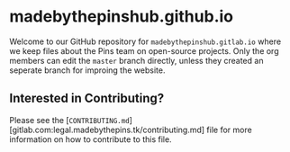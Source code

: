 # madebythepinshub.github.io
Welcome to our GitHub repository for `madebythepinshub.gitlab.io` where we keep files about the Pins team on open-source projects. Only the org members can edit the `master` branch directly, unless they created an seperate branch for improing the website.

## Interested in Contributing?
Please see the [`CONTRIBUTING.md`][gitlab.com:legal.madebythepins.tk/contributing.md] file for more information on how to contribute to this file.



[gitlab.com:legal/legal.madebythepins.tk/contributing.md]: https://gitlab.com/MadeByThePinsTeam-DevLabs/legal/legal.madebythepins.tk/blob/master/CONTRIBUTING.md
[gitlab.com:legal/legal.madebythepins.tk/code-of-conduct.md]: https://gitlab.com/MadeByThePinsTeam-DevLabs/legal/legal.madebythepins.tk/blob/master/code-of-conduct.md
